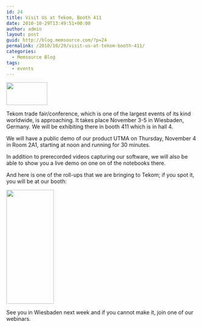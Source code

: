```yaml
---
id: 24
title: Visit Us at Tekom, Booth 411
date: 2010-10-29T13:49:51+00:00
author: admin
layout: post
guid: http://blog.memsource.com/?p=24
permalink: /2010/10/29/visit-us-at-tekom-booth-411/
categories:
  - Memsource Blog
tags:
  - events
---
```

<div>
  <p>
    <a href="/wp-content/uploads/2010/10/tekom.png"><img class=" size-full wp-image-38 alignleft" title="tekom" src="/wp-content/uploads/2010/10/tekom.png" alt="" width="108" height="60" /></a>
  </p>
  
  <p>
    Tekom trade fair/conference, which is one of the largest events of its kind worldwide, is approaching. It takes place November 3-5 in Wiesbaden, Germany. We will be exhibiting there in booth 411 which is in hall 4.<!--more-->
  </p>
  
  <p>
    We will have a public demo of our product UTMA on Thursday, November 4 in Room 2A1, starting at noon and running for 30 minutes.
  </p>
  
  <p>
    In addition to prerecorded videos capturing our software, we will also be able to show you a live demo on one on of the notebooks there.
  </p>
  
  <p>
    And here is one of the roll-ups that we are bringing to Tekom; if you spot it, you will be at our booth:
  </p>
  
  <p>
    <a href="/wp-content/uploads/2010/10/Faces.png"><img class="alignnone size-medium wp-image-36" title="Faces" src="/wp-content/uploads/2010/10/Faces-125x300.png" alt="" width="125" height="300" /></a>
  </p>
  
  <p>
    See you in Wiesbaden next week and if you cannot make it, join one of our webinars.
  </p>
</div>

&nbsp;